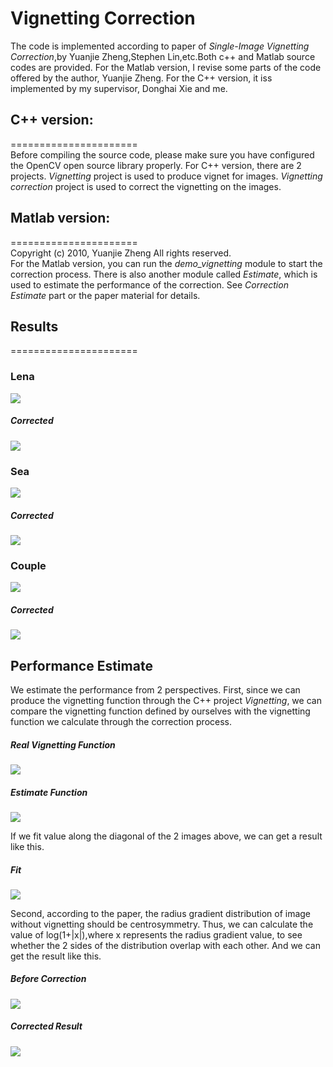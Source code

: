 Vignetting Correction
======================

The code is implemented according to paper of *Single-Image Vignetting Correction*,by Yuanjie Zheng,Stephen Lin,etc.Both c++ and Matlab source codes are provided. For the Matlab version, I revise some parts of the code offered by the author, Yuanjie Zheng. For the C++ version, it iss implemented by my supervisor, Donghai Xie and me.    

## C++ version:
======================     
Before compiling the source code, please make sure you have configured the OpenCV open source library properly. For C++ version, there are 2 projects. *Vignetting* project is used to produce vignet for images. *Vignetting correction* project is used to correct the vignetting on the images.

## Matlab version: 
======================      
Copyright (c) 2010, Yuanjie Zheng
All rights reserved.      
For the Matlab version, you can run the *demo_vignetting* module to start the correction process. There is also another module called *Estimate*, which is used to estimate the performance of the correction. See *Correction Estimate* part or the paper material for details.
    
## Results    
======================      

### Lena   
![](./data/Examples/M/lena_vig.png)   
##### Corrected               
![](./data/Examples/M/lena_corrected.png)    
   
### Sea   
![](./data/Examples/M/sea2_vig.png)   
##### Corrected                
![](./data/Examples/M/sea2_corrected.png) 
                         
### Couple   
![](./data/Examples/flickr_3.jpg)    
##### Corrected      
![](./Matlab/Vignetting_corrected.png)       
     
## Performance Estimate       
We estimate the performance from 2 perspectives. 
First, since we can produce the vignetting function through the C++ project *Vignetting*, we can compare the vignetting function defined by ourselves with the vignetting function we calculate through the correction process.       
##### Real Vignetting Function     
![](./data/Examples/M/white2_Est_truth.png)  
##### Estimate Function     
![](./data/Examples/M/white2_Est.png)       

If we fit value along the diagonal of the 2 images above, we can get a result like this.
##### Fit
![](./Matlab/fit.png)       
    
Second, according to the paper, the radius gradient distribution of image without vignetting should be centrosymmetry. Thus, we can calculate the value of log(1+|x|),where x represents the radius gradient value, to see whether the 2 sides of the distribution overlap with each other. And we can get the result like this.
##### Before Correction    
![](./Matlab/Vignet_centrosymmetry.png)   
##### Corrected Result    
![](./Matlab/corrected_centrosymmetry.png) 